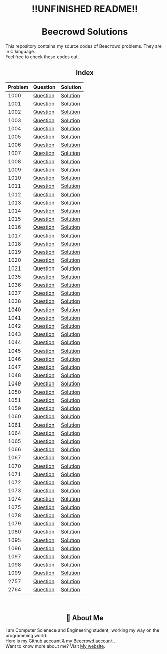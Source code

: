 <div align="center">

# !!UNFINISHED README!!
# Beecrowd Solutions 
</div>

This repository contains my source codes of Beecrowd problems. They are in C language.  
Feel free to check these codes out.

<div align="center">

## Index

| Problem       | Question                           | Solution                                       |
| --------------| -----------------------------------|-----------------------------------------------|
| 1000 | [Question]() | [Solution]()
| 1001 | [Question]() | [Solution]()
| 1002 | [Question]() | [Solution]()
| 1003 | [Question]() | [Solution]()
| 1004 | [Question]() | [Solution]()
| 1005 | [Question]() | [Solution]()
| 1006 | [Question]() | [Solution]()
| 1007 | [Question]() | [Solution]()
| 1008 | [Question]() | [Solution]()
| 1009 | [Question]() | [Solution]()
| 1010 | [Question]() | [Solution]()
| 1011 | [Question]() | [Solution]()
| 1012 | [Question]() | [Solution]()
| 1013 | [Question]() | [Solution]()
| 1014 | [Question]() | [Solution]()
| 1015 | [Question]() | [Solution]()
| 1016 | [Question]() | [Solution]()
| 1017 | [Question]() | [Solution]()
| 1018 | [Question]() | [Solution]()
| 1019 | [Question]() | [Solution]()
| 1020 | [Question]() | [Solution]()
| 1021 | [Question]() | [Solution]()
| 1035 | [Question]() | [Solution]()
| 1036 | [Question]() | [Solution]()
| 1037 | [Question]() | [Solution]()
| 1038 | [Question]() | [Solution]()
| 1040 | [Question]() | [Solution]()
| 1041 | [Question]() | [Solution]()
| 1042 | [Question]() | [Solution]()
| 1043 | [Question]() | [Solution]()
| 1044 | [Question]() | [Solution]()
| 1045 | [Question]() | [Solution]()
| 1046 | [Question]() | [Solution]()
| 1047 | [Question]() | [Solution]()
| 1048 | [Question]() | [Solution]()
| 1049 | [Question]() | [Solution]()
| 1050 | [Question]() | [Solution]()
| 1051 | [Question]() | [Solution]()
| 1059 | [Question]() | [Solution]()
| 1060 | [Question]() | [Solution]()
| 1061 | [Question]() | [Solution]()
| 1064 | [Question]() | [Solution]()
| 1065 | [Question]() | [Solution]()
| 1066 | [Question]() | [Solution]()
| 1067 | [Question]() | [Solution]()
| 1070 | [Question]() | [Solution]()
| 1071 | [Question]() | [Solution]()
| 1072 | [Question]() | [Solution]()
| 1073 | [Question]() | [Solution]()
| 1074 | [Question]() | [Solution]()
| 1075 | [Question]() | [Solution]()
| 1078 | [Question]() | [Solution]()
| 1079 | [Question]() | [Solution]()
| 1080 | [Question]() | [Solution]()
| 1095 | [Question]() | [Solution]()
| 1096 | [Question]() | [Solution]()
| 1097 | [Question]() | [Solution]()
| 1098 | [Question]() | [Solution]()
| 1099 | [Question]() | [Solution]()
| 2757 | [Question]() | [Solution]()
| 2764 | [Question]() | [Solution]()


<br> 

## 🚀 About Me
</div>

I am Computer Scienece and Engineering student, working my way on the programming world.  
Here is my [Github account](https://github.com/ShazidMashrafi) & my [Beecrowd account ](https://www.beecrowd.com.br/judge/en/profile/790252).  
Want to know more about me? Visit [My website](https://shazidmashrafi.com).  